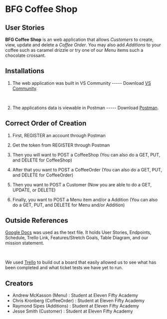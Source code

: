# **BFG Coffee Shop**

## **User Stories**

**BFG Coffee Shop** is an web application that allows *Customers* to create, view, update and delete a *Coffee Order*. You may also add *Additions* to your coffee such as caramel drizzle or try one of our *Menu* items such a chocolate crossant.

</hr>

## Installations

1. The web application was built in VS Community ----- Download [VS Community](https://visualstudio.microsoft.com/downloads/).

<br>

2. The applications data is viewable in Postman ----- Download [Postman](https://www.postman.com/downloads/).

</hr>

## Correct Order of Creation

1. First, REGISTER an account through Postman

2. Get the token from REGISTER through Postman

3. Then you will want to POST a CoffeeShop (You can also do a GET, PUT, and DELETE for CoffeeShop)

4. After that you want to POST a CoffeeOrder (You can also do a GET, PUT, and DELETE for CoffeeOrder)

5. Then you want to POST a Customer 
    (Now you are able to do a GET, UPDATE, or DELETE)

6. Finally, you want to POST a Menu item and/or a Addition (You can also do a GET, PUT, and DELETE for Menu and/or Addition)

## Outside References

[Google Docs](https://docs.google.com/document/d/1zd6_9nPKxIj2FIwlBIFNSpW2YPq6NFcbMPGbyKLjOoo/edit) was used as the text file.  It holds User Stories, Endpoints, Schedule, Trello Link, Features/Stretch Goals, Table Diagram, and our mission statement.

<br>

We used [Trello](https://trello.com/b/wPF8uvyh/bfg-coffee-final-project) to build out a board that easily allowed us to see what has been completed and what ticket tests we have yet to run.

</hr>

## Creators

* Andrew McKasson (Menu) : Student at Eleven Fifty Academy
* Chris Kronberg (CoffeeOrder) : Student at Eleven Fifty Academy
* Raymond Sipes (Additions) : Student at Eleven Fifty Academy
* Jesse Smith (Customer) : Student at Eleven Fifty Academy
